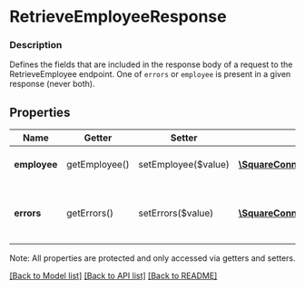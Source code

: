 # RetrieveEmployeeResponse

### Description

Defines the fields that are included in the response body of a request to the RetrieveEmployee endpoint.  One of `errors` or `employee` is present in a given response (never both).

## Properties
Name | Getter | Setter | Type | Description | Notes
------------ | ------------- | ------------- | ------------- | ------------- | -------------
**employee** | getEmployee() | setEmployee($value) | [**\SquareConnect\Model\Employee**](Employee.md) | The response object. | [optional] 
**errors** | getErrors() | setErrors($value) | [**\SquareConnect\Model\Error[]**](Error.md) | Any errors that occurred during the request. | [optional] 

Note: All properties are protected and only accessed via getters and setters.

[[Back to Model list]](../../README.md#documentation-for-models) [[Back to API list]](../../README.md#documentation-for-api-endpoints) [[Back to README]](../../README.md)


